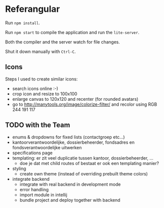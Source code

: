 # Referangular

Run `npm install`.

Run `npm start` to compile the application and run the `lite-server`.

Both the compiler and the server watch for file changes.

Shut it down manually with `Ctrl-C`.

## Icons

Steps I used to create similar icons:
* search icons online :-)
* crop icon and resize to 100x100
* enlarge canvas to 120x120 and recenter (for rounded avatars)
* go to http://manytools.org/image/colorize-filter/ and recolor using RGB 244 191 117

## TODO with the Team

* enums & dropdowns for fixed lists (contactgroep etc...)
* kantoorverantwoordelijke, dossierbeheerder, fondsadres en fondsverantwoordelijke uitwerken
* specifications page
* templating: er zit veel duplicatie tussen kantoor, dossierbeheerder, ...
  * doe je dat met child routes of bestaat er ook een templating manier?
* styling
  * create own theme (instead of overriding prebuilt theme colors)
* integrate backend
  * integrate with real backend in development mode
  * error handling
  * import module in intellij
  * bundle project and deploy together with backend
